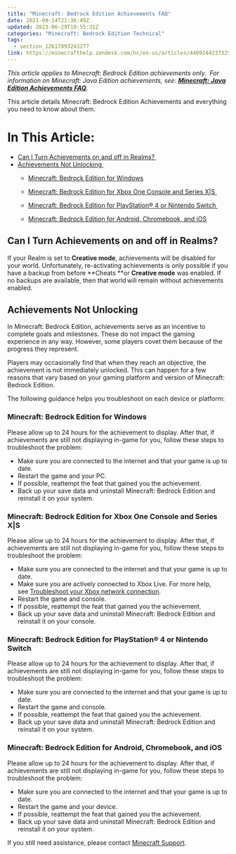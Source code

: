 ```yaml
---
title: "Minecraft: Bedrock Edition Achievements FAQ"
date: 2021-09-14T21:36:49Z
updated: 2023-06-29T19:55:31Z
categories: "Minecraft: Bedrock Edition Technical"
tags:
  - section_12617893243277
link: https://minecrafthelp.zendesk.com/hc/en-us/articles/4409244237325-Minecraft-Bedrock-Edition-Achievements-FAQ
---
```


*This article applies to Minecraft: Bedrock Edition achievements only.  For information on Minecraft: Java Edition achievements, see: **[Minecraft: Java Edition Achievements FAQ](https://help.minecraft.net/hc/en-us/articles/4409244080653-Minecraft-Java-Edition-Achievements-FAQ)**.*

This article details Minecraft: Bedrock Edition Achievements and everything you need to know about them.

# In This Article:

-   [Can I Turn Achievements on and off in Realms? ](https://minecrafthelp.zendesk.com/hc/en-us/articles/4409244237325-Minecraft-Bedrock-Edition-Achievements-FAQ#h_01GK56K2F7JKVR3D8TN9TQTF3N)
-   [Achievements Not Unlocking ](https://minecrafthelp.zendesk.com/hc/en-us/articles/4409244237325-Minecraft-Bedrock-Edition-Achievements-FAQ#h_01GK56K8PZKEW0RBS92JKKD1VZ)
    -   [Minecraft: Bedrock Edition for Windows](https://minecrafthelp.zendesk.com/hc/en-us/articles/4409244237325-Minecraft-Bedrock-Edition-Achievements-FAQ#h_01GK56KN7CBC6DQWR1DNFSXVKH)

    -   [Minecraft: Bedrock Edition for Xbox One Console and Series X\|S ](https://minecrafthelp.zendesk.com/hc/en-us/articles/4409244237325-Minecraft-Bedrock-Edition-Achievements-FAQ#h_01GK56KSX3EBD8W1BPCXHYG1D9)

    -   [Minecraft: Bedrock Edition for PlayStation® 4 or Nintendo Switch ](https://minecrafthelp.zendesk.com/hc/en-us/articles/4409244237325-Minecraft-Bedrock-Edition-Achievements-FAQ#h_01GK56KYX9RATJ2AARYMKEKX8C)

    -   [Minecraft: Bedrock Edition for Android, Chromebook, and iOS](https://help.minecraft.net/hc/en-us/articles/4409244237325#:~:text=MINECRAFT%20ON%20ANDROID%20AND%20IOS)

## Can I Turn Achievements on and off in Realms? 

If your Realm is set to **Creative mode**, achievements will be disabled for your world. Unfortunately, re-activating achievements is only possible if you have a backup from before **Cheats **or **Creative mode** was enabled. If no backups are available, then that world will remain without achievements enabled.  

## Achievements Not Unlocking 

In Minecraft: Bedrock Edition, achievements serve as an incentive to complete goals and milestones. These do not impact the gaming experience in any way. However, some players covet them because of the progress they represent. 

Players may occasionally find that when they reach an objective, the achievement is not immediately unlocked. This can happen for a few reasons that vary based on your gaming platform and version of Minecraft: Bedrock Edition. 

The following guidance helps you troubleshoot on each device or platform: 

### Minecraft: Bedrock Edition for Windows

Please allow up to 24 hours for the achievement to display. After that, if achievements are still not displaying in-game for you, follow these steps to troubleshoot the problem: 

-   Make sure you are connected to the internet and that your game is up to date.
-   Restart the game and your PC.
-   If possible, reattempt the feat that gained you the achievement.
-   Back up your save data and uninstall Minecraft: Bedrock Edition and reinstall it on your system.

### Minecraft: Bedrock Edition for Xbox One Console and Series X\|S 

Please allow up to 24 hours for the achievement to display. After that, if achievements are still not displaying in-game for you, follow these steps to troubleshoot the problem: 

-   Make sure you are connected to the internet and that your game is up to date.
-   Make sure you are actively connected to Xbox Live. For more help, see [Troubleshoot your Xbox network connection](https://support.xbox.com/en-US/help/hardware-network/connect-network/xbox-one-network-connection).
-   Restart the game and console.
-   If possible, reattempt the feat that gained you the achievement.
-   Back up your save data and uninstall Minecraft: Bedrock Edition and reinstall it on your console.

### Minecraft: Bedrock Edition for PlayStation® 4 or Nintendo Switch 

Please allow up to 24 hours for the achievement to display. After that, if achievements are still not displaying in-game for you, follow these steps to troubleshoot the problem: 

-   Make sure you are connected to the internet and that your game is up to date.
-   Restart the game and console.
-   If possible, reattempt the feat that gained you the achievement.
-   Back up your save data and uninstall Minecraft: Bedrock Edition and reinstall it on your system.

### Minecraft: Bedrock Edition for Android, Chromebook, and iOS

Please allow up to 24 hours for the achievement to display. After that, if achievements are still not displaying in-game for you, follow these steps to troubleshoot the problem: 

-   Make sure you are connected to the internet and that your game is up to date.
-   Restart the game and your device.
-   If possible, reattempt the feat that gained you the achievement.
-   Back up your save data and uninstall Minecraft: Bedrock Edition and reinstall it on your system.

If you still need assistance, please contact [Minecraft Support](https://aka.ms/Minecraft-Support).
